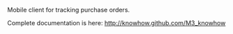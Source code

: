 Mobile client for tracking purchase orders.

Complete documentation is here:
http://knowhow.github.com/M3_knowhow
